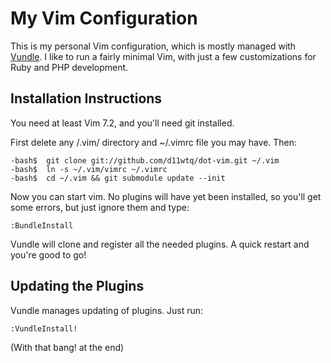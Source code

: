 # My Vim Configuration

This is my personal Vim configuration, which is mostly managed with
[Vundle](https://github.com/gmarik/vundle/).  I like to run a fairly minimal
Vim, with just a few customizations for Ruby and PHP development.

## Installation Instructions

You need at least Vim 7.2, and you'll need git installed.

First delete any /.vim/ directory and ~/.vimrc file you may have. Then:

    -bash$  git clone git://github.com/d11wtq/dot-vim.git ~/.vim
    -bash$  ln -s ~/.vim/vimrc ~/.vimrc
    -bash$  cd ~/.vim && git submodule update --init

Now you can start vim.  No plugins will have yet been installed, so you'll
get some errors, but just ignore them and type:

    :BundleInstall

Vundle will clone and register all the needed plugins.  A quick restart and
you're good to go!

## Updating the Plugins

Vundle manages updating of plugins.  Just run:

    :VundleInstall!

(With that bang! at the end)

